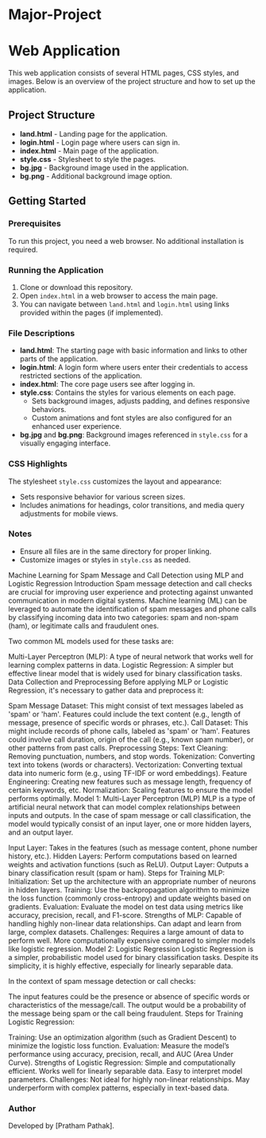 # Major-Project
# Web Application

This web application consists of several HTML pages, CSS styles, and images. Below is an overview of the project structure and how to set up the application.

## Project Structure

- **land.html** - Landing page for the application.
- **login.html** - Login page where users can sign in.
- **index.html** - Main page of the application.
- **style.css** - Stylesheet to style the pages.
- **bg.jpg** - Background image used in the application.
- **bg.png** - Additional background image option.

## Getting Started

### Prerequisites

To run this project, you need a web browser. No additional installation is required.

### Running the Application

1. Clone or download this repository.
2. Open `index.html` in a web browser to access the main page.
3. You can navigate between `land.html` and `login.html` using links provided within the pages (if implemented).

### File Descriptions

- **land.html**: The starting page with basic information and links to other parts of the application.
- **login.html**: A login form where users enter their credentials to access restricted sections of the application.
- **index.html**: The core page users see after logging in.
- **style.css**: Contains the styles for various elements on each page.
  - Sets background images, adjusts padding, and defines responsive behaviors.
  - Custom animations and font styles are also configured for an enhanced user experience.
- **bg.jpg** and **bg.png**: Background images referenced in `style.css` for a visually engaging interface.

### CSS Highlights

The stylesheet `style.css` customizes the layout and appearance:
- Sets responsive behavior for various screen sizes.
- Includes animations for headings, color transitions, and media query adjustments for mobile views.

### Notes

- Ensure all files are in the same directory for proper linking.
- Customize images or styles in `style.css` as needed.

Machine Learning for Spam Message and Call Detection using MLP and Logistic Regression
Introduction
Spam message detection and call checks are crucial for improving user experience and protecting against unwanted communication in modern digital systems. Machine learning (ML) can be leveraged to automate the identification of spam messages and phone calls by classifying incoming data into two categories: spam and non-spam (ham), or legitimate calls and fraudulent ones.

Two common ML models used for these tasks are:

Multi-Layer Perceptron (MLP): A type of neural network that works well for learning complex patterns in data.
Logistic Regression: A simpler but effective linear model that is widely used for binary classification tasks.
Data Collection and Preprocessing
Before applying MLP or Logistic Regression, it's necessary to gather data and preprocess it:

Spam Message Dataset: This might consist of text messages labeled as 'spam' or 'ham'. Features could include the text content (e.g., length of message, presence of specific words or phrases, etc.).
Call Dataset: This might include records of phone calls, labeled as 'spam' or 'ham'. Features could involve call duration, origin of the call (e.g., known spam number), or other patterns from past calls.
Preprocessing Steps:
Text Cleaning: Removing punctuation, numbers, and stop words.
Tokenization: Converting text into tokens (words or characters).
Vectorization: Converting textual data into numeric form (e.g., using TF-IDF or word embeddings).
Feature Engineering: Creating new features such as message length, frequency of certain keywords, etc.
Normalization: Scaling features to ensure the model performs optimally.
Model 1: Multi-Layer Perceptron (MLP)
MLP is a type of artificial neural network that can model complex relationships between inputs and outputs. In the case of spam message or call classification, the model would typically consist of an input layer, one or more hidden layers, and an output layer.

Input Layer: Takes in the features (such as message content, phone number history, etc.).
Hidden Layers: Perform computations based on learned weights and activation functions (such as ReLU).
Output Layer: Outputs a binary classification result (spam or ham).
Steps for Training MLP:
Initialization: Set up the architecture with an appropriate number of neurons in hidden layers.
Training: Use the backpropagation algorithm to minimize the loss function (commonly cross-entropy) and update weights based on gradients.
Evaluation: Evaluate the model on test data using metrics like accuracy, precision, recall, and F1-score.
Strengths of MLP:
Capable of handling highly non-linear data relationships.
Can adapt and learn from large, complex datasets.
Challenges:
Requires a large amount of data to perform well.
More computationally expensive compared to simpler models like logistic regression.
Model 2: Logistic Regression
Logistic Regression is a simpler, probabilistic model used for binary classification tasks. Despite its simplicity, it is highly effective, especially for linearly separable data.

In the context of spam message detection or call checks:

The input features could be the presence or absence of specific words or characteristics of the message/call.
The output would be a probability of the message being spam or the call being fraudulent.
Steps for Training Logistic Regression:

Training: Use an optimization algorithm (such as Gradient Descent) to minimize the logistic loss function.
Evaluation: Measure the model’s performance using accuracy, precision, recall, and AUC (Area Under Curve).
Strengths of Logistic Regression:
Simple and computationally efficient.
Works well for linearly separable data.
Easy to interpret model parameters.
Challenges:
Not ideal for highly non-linear relationships.
May underperform with complex patterns, especially in text-based data.

### Author
Developed by [Pratham Pathak].

